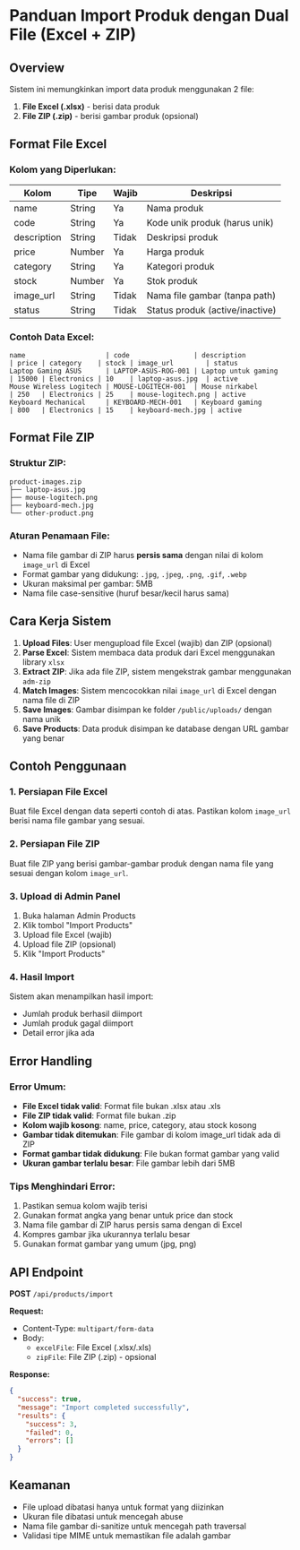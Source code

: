 # Panduan Import Produk dengan Dual File (Excel + ZIP)

## Overview
Sistem ini memungkinkan import data produk menggunakan 2 file:
1. **File Excel (.xlsx)** - berisi data produk
2. **File ZIP (.zip)** - berisi gambar produk (opsional)

## Format File Excel

### Kolom yang Diperlukan:
| Kolom | Tipe | Wajib | Deskripsi |
|-------|------|-------|----------|
| name | String | Ya | Nama produk |
| code | String | Ya | Kode unik produk (harus unik) |
| description | String | Tidak | Deskripsi produk |
| price | Number | Ya | Harga produk |
| category | String | Ya | Kategori produk |
| stock | Number | Ya | Stok produk |
| image_url | String | Tidak | Nama file gambar (tanpa path) |
| status | String | Tidak | Status produk (active/inactive) |

### Contoh Data Excel:
```
name                    | code                | description           | price | category    | stock | image_url        | status
Laptop Gaming ASUS      | LAPTOP-ASUS-ROG-001 | Laptop untuk gaming   | 15000 | Electronics | 10    | laptop-asus.jpg  | active
Mouse Wireless Logitech | MOUSE-LOGITECH-001  | Mouse nirkabel        | 250   | Electronics | 25    | mouse-logitech.png | active
Keyboard Mechanical     | KEYBOARD-MECH-001   | Keyboard gaming       | 800   | Electronics | 15    | keyboard-mech.jpg | active
```

## Format File ZIP

### Struktur ZIP:
```
product-images.zip
├── laptop-asus.jpg
├── mouse-logitech.png
├── keyboard-mech.jpg
└── other-product.png
```

### Aturan Penamaan File:
- Nama file gambar di ZIP harus **persis sama** dengan nilai di kolom `image_url` di Excel
- Format gambar yang didukung: `.jpg`, `.jpeg`, `.png`, `.gif`, `.webp`
- Ukuran maksimal per gambar: 5MB
- Nama file case-sensitive (huruf besar/kecil harus sama)

## Cara Kerja Sistem

1. **Upload Files**: User mengupload file Excel (wajib) dan ZIP (opsional)
2. **Parse Excel**: Sistem membaca data produk dari Excel menggunakan library `xlsx`
3. **Extract ZIP**: Jika ada file ZIP, sistem mengekstrak gambar menggunakan `adm-zip`
4. **Match Images**: Sistem mencocokkan nilai `image_url` di Excel dengan nama file di ZIP
5. **Save Images**: Gambar disimpan ke folder `/public/uploads/` dengan nama unik
6. **Save Products**: Data produk disimpan ke database dengan URL gambar yang benar

## Contoh Penggunaan

### 1. Persiapan File Excel
Buat file Excel dengan data seperti contoh di atas. Pastikan kolom `image_url` berisi nama file gambar yang sesuai.

### 2. Persiapan File ZIP
Buat file ZIP yang berisi gambar-gambar produk dengan nama file yang sesuai dengan kolom `image_url`.

### 3. Upload di Admin Panel
1. Buka halaman Admin Products
2. Klik tombol "Import Products"
3. Upload file Excel (wajib)
4. Upload file ZIP (opsional)
5. Klik "Import Products"

### 4. Hasil Import
Sistem akan menampilkan hasil import:
- Jumlah produk berhasil diimport
- Jumlah produk gagal diimport
- Detail error jika ada

## Error Handling

### Error Umum:
- **File Excel tidak valid**: Format file bukan .xlsx atau .xls
- **File ZIP tidak valid**: Format file bukan .zip
- **Kolom wajib kosong**: name, price, category, atau stock kosong
- **Gambar tidak ditemukan**: File gambar di kolom image_url tidak ada di ZIP
- **Format gambar tidak didukung**: File bukan format gambar yang valid
- **Ukuran gambar terlalu besar**: File gambar lebih dari 5MB

### Tips Menghindari Error:
1. Pastikan semua kolom wajib terisi
2. Gunakan format angka yang benar untuk price dan stock
3. Nama file gambar di ZIP harus persis sama dengan di Excel
4. Kompres gambar jika ukurannya terlalu besar
5. Gunakan format gambar yang umum (jpg, png)

## API Endpoint

**POST** `/api/products/import`

**Request:**
- Content-Type: `multipart/form-data`
- Body:
  - `excelFile`: File Excel (.xlsx/.xls)
  - `zipFile`: File ZIP (.zip) - opsional

**Response:**
```json
{
  "success": true,
  "message": "Import completed successfully",
  "results": {
    "success": 3,
    "failed": 0,
    "errors": []
  }
}
```

## Keamanan

- File upload dibatasi hanya untuk format yang diizinkan
- Ukuran file dibatasi untuk mencegah abuse
- Nama file gambar di-sanitize untuk mencegah path traversal
- Validasi tipe MIME untuk memastikan file adalah gambar
